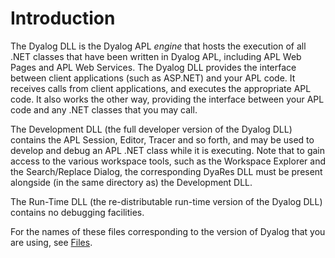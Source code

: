<h1 class="heading"><span class="name">Introduction</span></h1>

The Dyalog DLL is the Dyalog APL *engine* that hosts the execution of all .NET classes that have been written in Dyalog APL, including APL Web Pages and APL Web Services. The Dyalog DLL provides the interface between client applications (such as ASP.NET) and your APL code. It receives calls from client applications, and executes the appropriate APL code. It also works the other way, providing the interface between your APL code and any .NET classes that you may call.

The Development DLL (the full developer version of the Dyalog DLL) contains the APL Session, Editor, Tracer and so forth, and may be used to develop and debug an APL .NET class while it is executing. Note that to gain access to the various workspace tools, such as the Workspace Explorer and the Search/Replace Dialog, the corresponding DyaRes DLL must be present alongside (in the same directory as) the Development DLL.

The Run-Time DLL (the re-distributable run-time version of the Dyalog DLL) contains no debugging facilities.

For the names of these files corresponding to the version of Dyalog that you are using, see [Files](../../../windows-installation-and-configuration-guide/files-and-directories).
